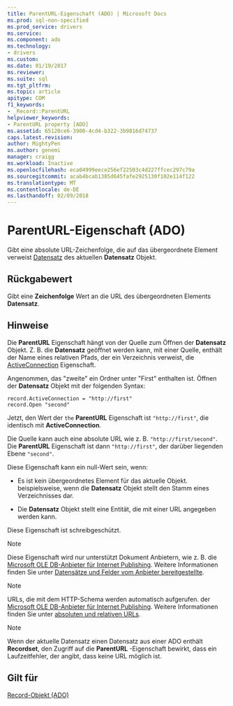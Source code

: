 ```yaml
---
title: ParentURL-Eigenschaft (ADO) | Microsoft Docs
ms.prod: sql-non-specified
ms.prod_service: drivers
ms.service: 
ms.component: ado
ms.technology:
- drivers
ms.custom: 
ms.date: 01/19/2017
ms.reviewer: 
ms.suite: sql
ms.tgt_pltfrm: 
ms.topic: article
apitype: COM
f1_keywords:
- _Record::ParentURL
helpviewer_keywords:
- ParentURL property [ADO]
ms.assetid: 65120ce6-3900-4cd4-b322-3b9816d74737
caps.latest.revision: 
author: MightyPen
ms.author: genemi
manager: craigg
ms.workload: Inactive
ms.openlocfilehash: eca04999eece256ef22503c4d227ffcec297c79a
ms.sourcegitcommit: acab4bcab1385d645fafe2925130f102e114f122
ms.translationtype: MT
ms.contentlocale: de-DE
ms.lasthandoff: 02/09/2018
---
```

# <a name="parenturl-property-ado"></a>ParentURL-Eigenschaft (ADO)
Gibt eine absolute URL-Zeichenfolge, die auf das übergeordnete Element verweist [Datensatz](../../../ado/reference/ado-api/record-object-ado.md) des aktuellen **Datensatz** Objekt.  
  
## <a name="return-value"></a>Rückgabewert  
 Gibt eine **Zeichenfolge** Wert an die URL des übergeordneten Elements **Datensatz**.  
  
## <a name="remarks"></a>Hinweise  
 Die **ParentURL** Eigenschaft hängt von der Quelle zum Öffnen der **Datensatz** Objekt. Z. B. die **Datensatz** geöffnet werden kann, mit einer Quelle, enthält der Name eines relativen Pfads, der ein Verzeichnis verweist, die [ActiveConnection](../../../ado/reference/ado-api/activeconnection-property-ado.md) Eigenschaft.  
  
 Angenommen, das "zweite" ein Ordner unter "First" enthalten ist. Öffnen der **Datensatz** Objekt mit der folgenden Syntax:  
  
```  
record.ActiveConnection = "http://first"  
record.Open "second"  
```  
  
 Jetzt, den Wert der `the` **ParentURL** Eigenschaft ist `"http://first"`, die identisch mit **ActiveConnection**.  
  
 Die Quelle kann auch eine absolute URL wie z. B. `"http://first/second"`. Die **ParentURL** Eigenschaft ist dann `"http://first"`, der darüber liegenden Ebene `"second"`.  
  
 Diese Eigenschaft kann ein null-Wert sein, wenn:  
  
-   Es ist kein übergeordnetes Element für das aktuelle Objekt. beispielsweise, wenn die **Datensatz** Objekt stellt den Stamm eines Verzeichnisses dar.  
  
-   Die **Datensatz** Objekt stellt eine Entität, die mit einer URL angegeben werden kann.  
  
 Diese Eigenschaft ist schreibgeschützt.  
  
> [!NOTE]
>  Diese Eigenschaft wird nur unterstützt Dokument Anbietern, wie z. B. die [Microsoft OLE DB-Anbieter für Internet Publishing](../../../ado/guide/appendixes/microsoft-ole-db-provider-for-internet-publishing.md). Weitere Informationen finden Sie unter [Datensätze und Felder vom Anbieter bereitgestellte](../../../ado/guide/data/records-and-provider-supplied-fields.md).  
  
> [!NOTE]
>  URLs, die mit dem HTTP-Schema werden automatisch aufgerufen. der [Microsoft OLE DB-Anbieter für Internet Publishing](../../../ado/guide/appendixes/microsoft-ole-db-provider-for-internet-publishing.md). Weitere Informationen finden Sie unter [absoluten und relativen URLs](../../../ado/guide/data/absolute-and-relative-urls.md).  
  
> [!NOTE]
>  Wenn der aktuelle Datensatz einen Datensatz aus einer ADO enthält **Recordset**, den Zugriff auf die **ParentURL** -Eigenschaft bewirkt, dass ein Laufzeitfehler, der angibt, dass keine URL möglich ist.  
  
## <a name="applies-to"></a>Gilt für  
 [Record-Objekt (ADO)](../../../ado/reference/ado-api/record-object-ado.md)
